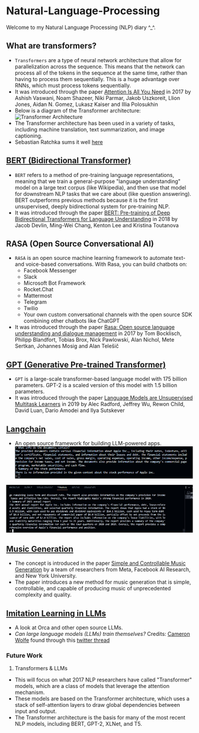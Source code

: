 # Natural-Language-Processing
Welcome to my Natural Language Processing (NLP) diary ^_^. 

## What are transformers?
* `Transformers` are a type of neural network architecture that allow for parallelization across the sequence. This means that the network can process all of the tokens in the sequence at the same time, rather than having to process them sequentially. This is a huge advantage over RNNs, which must process tokens sequentially.
* It was introduced through the paper [Attention Is All You Need](https://arxiv.org/abs/1706.03762) in 2017 by Ashish Vaswani, Noam Shazeer, Niki Parmar, Jakob Uszkoreit, Llion Jones, Aidan N. Gomez, Lukasz Kaiser and Illia Polosukhin
* Below is a diagram of the Transformer architecture:
![Transformer Architecture](
  https://miro.medium.com/max/1400/1*9gBC9o9X-pQZ-2-6k6xViw.png
)
* The Transformer architecture has been used in a variety of tasks, including machine
translation, text summarization, and image captioning.
* Sebastian Ratchka sums it well [here](https://www.linkedin.com/posts/sebastianraschka_ai-llm-transformers-activity-7074387165543092224-tlX-?utm_source=share&utm_medium=member_desktop)


## [BERT (Bidirectional Transformer)](https://github.com/google-research/bert)
* `BERT` refers to a method of pre-training language representations, meaning that we train a general-purpose "language understanding" model on a large text corpus (like Wikipedia), and then use that model for downstream NLP tasks that we care about (like question answering). BERT outperforms previous methods because it is the first unsupervised, deeply bidirectional system for pre-training NLP.
* It was introduced through the paper [BERT: Pre-training of Deep Bidirectional Transformers for Language Understanding](https://arxiv.org/abs/1810.04805) in 2018 by Jacob Devlin, Ming-Wei Chang, Kenton Lee and Kristina Toutanova

## RASA (Open Source Conversational AI)
* `RASA` is an open source machine learning framework to automate text-and voice-based conversations. With Rasa, you can build chatbots on:
  * Facebook Messenger
  * Slack
  * Microsoft Bot Framework
  * Rocket.Chat
  * Mattermost
  * Telegram
  * Twilio
  * Your own custom conversational channels with the open source SDK combining other chatbots like ChatGPT
* It was introduced through the paper [Rasa: Open source language understanding and dialogue management](https://arxiv.org/abs/1712.05181) in 2017 by Tom Bocklisch, Philipp Blandfort, Tobias Brox, Nick Pawlowski, Alan Nichol, Mete Sertkan, Johannes Mosig and Alan Telešič

## [GPT (Generative Pre-trained Transformer)](https://github.com/openai/gpt-2)
* `GPT` is a large-scale transformer-based language model with 175 billion parameters. GPT-2 is a scaled version of this model with 1.5 billion parameters.
* It was introduced through the paper [Language Models are Unsupervised Multitask Learners](https://d4mucfpksywv.cloudfront.net/better-language-models/language-models.pdf) in 2019 by Alec Radford, Jeffrey Wu, Rewon Child, David Luan, Dario Amodei and Ilya Sutskever

## [Langchain](https://github.com/ashioyajotham/Natural-Language-Processing/tree/main/LangChain#langchain)
* An open source framework for building LLM-powered apps.
![Sample 1: Interaction of chatgpt + gdrive + langchain](image.png)

![Sample 2: Interaction of chatgpt + gdrive + langchain](image2.jpeg)


## [Music Generation](https://github.com/facebookresearch/audiocraft)
* The concept is introduced in the paper [Simple and Controllable Music Generation](https://arxiv.org/abs/2306.05284) by a team of researchers from Meta, Facebook AI Research, and New York University.
* The paper introduces a new method for music generation that is simple, controllable, and capable of producing music of unprecedented complexity and quality.

## [Imitation Learning in LLMs](https://arxiv.org/abs/2306.02707)
* A look at Orca and other open source LLMs.
* _Can large language models (LLMs) train themselves?_
Credits: [Cameron Wolfe](https://cameronrwolfe.substack.com/p/orca-properly-imitating-proprietary) found through this [twitter thread](https://twitter.com/cwolferesearch/status/1673398297304911872)



### Future Work
1) Transformers & LLMs 
- This will focus on what 2017 NLP researchers have called "Transformer" models, which are a class of models that leverage the attention mechanism.
- These models are based on the Transformer architecture, which uses a stack of self-attention layers to draw global dependencies between input and output.
- The Transformer architecture is the basis for many of the most recent NLP models, including BERT, GPT-2, XLNet, and T5.
